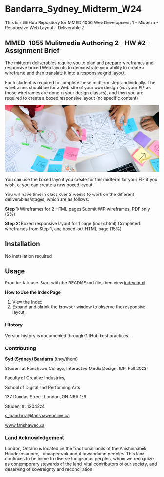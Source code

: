 # Bandarra_Sydney_Midterm_W24
This is a GitHub Repository for MMED-1056 Web Development 1 - Midterm - Responsive Web Layout - Deliverable 2

## MMED-1055 Mulitmedia Authoring 2 - HW #2 - Assignment Brief

The midterm deliverables require you to plan and prepare wireframes and responsive boxed Web layouts to demonstrate your ability to create a wireframe and then translate it into a responsive grid layout.

Each student is required to complete these midterm steps individually. The wireframes should be for a Web site of your own design (not your FIP as those wireframes are done in your design classes), and then you are required to create a boxed responsive layout (no specific content)

![wireframe-work-desk](images/wireframe-work-desk.jpg)

You can use the boxed layout you create for this midterm for your FIP if you wish, or you can create a new boxed layout.

You will have time in class over 2 weeks to work on the different deliverables/stages, which are as follows:

**Step 1:** Wireframes for 2 HTML pages
Submit WIP wireframes, PDF only (5%)

**Step 2:** Boxed responsive layout for 1 page (index.html)
Completed wireframes from Step 1, and boxed-out HTML page (15%)


## Installation
No installation required
## Usage
Practice fair use. Start with the README.md file, then view [index.html](index.html)

**How to Use the Index Page:**
1. View the Index
2. Expand and shrink the browser window to observe the responsive layout.

### History
Version history is documented through GitHub best practices.
### Contributing
**Syd (Sydney) Bandarra** (they/them)

Student at Fanshawe College, Interactive Media Design, IDP, Fall 2023

Faculty of Creative Industries,

School of Digital and Performing Arts

137 Dundas Street, London, ON N6A 1E9

Student #: 1204224

s_bandarra@fanshaweonline.ca

www.fanshawec.ca 

### Land Acknowledgement 
London, Ontario is located on the traditional lands of the Anishinaabek, Haudenosaunee, Lūnaapéewak and Attawandaron peoples. This land continues to be home to diverse Indigenous peoples, whom we recognize as contemporary stewards of the land, vital contributors of our society, and deserving of sovereignty and reconciliation.
